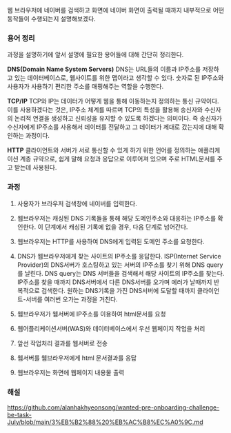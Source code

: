 웹 브라우저에 네이버를 검색하고 화면에 네이버 화면이 출력될 때까지
내부적으로 어떤 동작들이 수행되는지 설명해보겠다.

### 용어 정리
과정을 설명하기에 앞서 설명에 필요한 용어들에 대해 간단히 정리한다.

__DNS(Domain Name System Servers)__
DNS는 URL들의 이름과 IP주소를 저장하고 있는 데이터베이스로,
웹사이트를 위한 맵이라고 생각할 수 있다. 숫자로 된 IP주소와 사용자가
사용하기 편리한 주소를 매핑해주는 역할을 수행한다.

__TCP/IP__
TCP와 IP는 데이터가 어떻게 웹을 통해 이동하는지 정의하는 통신 규약이다.
이를 사용하겠다는 것은, IP주소 체계를 따르며 TCP의 특성을 활용해 송신자와
수신자의 논리적 연결을 생성하고 신뢰성을 유지할 수 있도록 하겠다는 의미이다.
즉 송신자가 수신자에게 IP주소를 사용해서 데이터를 전달하고 그 데이터가 제대로
갔는지에 대해 확인하는 과정이다.

__HTTP__
클라이언트와 서버가 서로 통신할 수 있게 하기 위한 언어를 정의하는 애플리케이션
계층 규약으로, 쉽게 말해 요청과 응답으로 이루어져 있으며 주로 HTML문서를 주고
받는데 사용된다.

### 과정
1. 사용자가 브라우저 검색창에 네이버를 입력한다.
2. 웹브라우저는 캐싱된 DNS 기록들을 통해 해당 도메인주소와 대응하는 IP주소를 확인한다.
	이 단계에서 캐싱된 기록에 없을 경우, 다음 단계로 넘어간다.
3. 웹브라우저는 HTTP를 사용하여 DNS에게 입력된 도메인 주소를 요청한다.
4. DNS가 웹브라우저에게 찾는 사이트의 IP주소를 응답한다.
	ISP(Internet Service Provider)의 DNS서버가 호스팅하고 있는 서버의 IP주소를 찾기 위해
	DNS query를 날린다. DNS query는 DNS 서버들을 검색해서 해당 사이트의 IP주소를 찾는다.
	IP주소를 찾을 때까지 DNS서버에서 다른 DNS서버를 오가며 에러가 날때까지 반복적으로 검색한다.
	원하는 DNS기록을 가진 DNS서버에 도달할 때까지 클라이언트-서버를 여러번 오가는 과정을 거친다.

5. 웹브라우저가 웹서버에 IP주소를 이용하여 html문서를 요청
6. 웹어플리케이션서버(WAS)와 데이터베이스에서 우선 웹페이지 작업을 처리
7. 앞선 작업처리 결과를 웹서버로 전송
8. 웹서버를 웹브라우저에게 html 문서결과를 응답
9. 웹브라우저는 화면에 웹페이지 내용물 출력


### 해설
https://github.com/alanhakhyeonsong/wanted-pre-onboarding-challenge-be-task-July/blob/main/3%EB%B2%88%20%EB%AC%B8%EC%A0%9C.md

